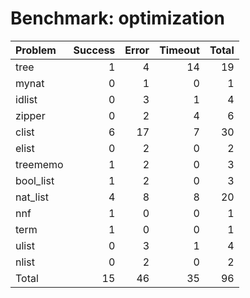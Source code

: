 # Benchmark: optimization

| Problem   |   Success |   Error |   Timeout |   Total |
|:----------|----------:|--------:|----------:|--------:|
| tree      |         1 |       4 |        14 |      19 |
| mynat     |         0 |       1 |         0 |       1 |
| idlist    |         0 |       3 |         1 |       4 |
| zipper    |         0 |       2 |         4 |       6 |
| clist     |         6 |      17 |         7 |      30 |
| elist     |         0 |       2 |         0 |       2 |
| treememo  |         1 |       2 |         0 |       3 |
| bool_list |         1 |       2 |         0 |       3 |
| nat_list  |         4 |       8 |         8 |      20 |
| nnf       |         1 |       0 |         0 |       1 |
| term      |         1 |       0 |         0 |       1 |
| ulist     |         0 |       3 |         1 |       4 |
| nlist     |         0 |       2 |         0 |       2 |
| Total     |        15 |      46 |        35 |      96 |


